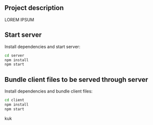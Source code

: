 ## Project description

LOREM IPSUM

## Start server

Install dependencies and start server:

```sh
cd server
npm install
npm start
```

## Bundle client files to be served through server

Install dependencies and bundle client files:

```sh
cd client
npm install
npm start
```

kuk
